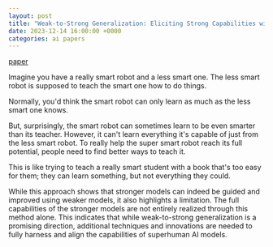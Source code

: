 ```yaml
---
layout: post
title: "Weak-to-Strong Generalization: Eliciting Strong Capabilities with Weak Supervision (note)"
date: 2023-12-14 16:00:00 +0000
categories: ai papers
---
```


[paper](https://cdn.openai.com/papers/weak-to-strong-generalization.pdf)


Imagine you have a really smart robot and a less smart one. The less smart robot is supposed to teach the smart one how to do things. 

Normally, you'd think the smart robot can only learn as much as the less smart one knows. 

But, surprisingly, the smart robot can sometimes learn to be even smarter than its teacher. However, it can't learn everything it's capable of just from the less smart robot. To really help the super smart robot reach its full potential, people need to find better ways to teach it. 

This is like trying to teach a really smart student with a book that's too easy for them; they can learn something, but not everything they could.

While this approach shows that stronger models can indeed be guided and improved using weaker models, it also highlights a limitation. The full capabilities of the stronger models are not entirely realized through this method alone. This indicates that while weak-to-strong generalization is a promising direction, additional techniques and innovations are needed to fully harness and align the capabilities of superhuman AI models.